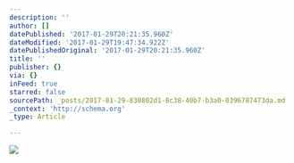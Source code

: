 ```yaml
---
description: ''
author: []
datePublished: '2017-01-29T20:21:35.960Z'
dateModified: '2017-01-29T19:47:34.922Z'
datePublishedOriginal: '2017-01-29T20:21:35.960Z'
title: ''
publisher: {}
via: {}
inFeed: true
starred: false
sourcePath: _posts/2017-01-29-830802d1-8c38-40b7-b3a0-0396787473da.md
_context: 'http://schema.org'
_type: Article

---
```

![](https://the-grid-user-content.s3-us-west-2.amazonaws.com/7cc579d1-e171-4715-b26d-b642c56a442e.gif)